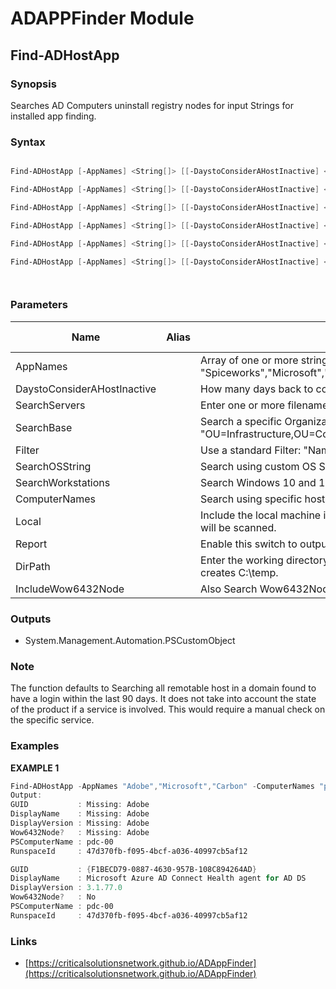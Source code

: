 # ADAPPFinder Module
## Find-ADHostApp
### Synopsis
Searches AD Computers uninstall registry nodes for input Strings for installed app finding.
### Syntax
```powershell

Find-ADHostApp [-AppNames] <String[]> [[-DaystoConsiderAHostInactive] <Int32>] [-SearchServers] [-Report] [-DirPath <String>] [-IncludeWow6432Node] [<CommonParameters>]

Find-ADHostApp [-AppNames] <String[]> [[-DaystoConsiderAHostInactive] <Int32>] [-SearchBase] <String> [-Filter] <String> [-Report] [-DirPath <String>] [-IncludeWow6432Node] [<CommonParameters>]

Find-ADHostApp [-AppNames] <String[]> [[-DaystoConsiderAHostInactive] <Int32>] [-SearchOSString] <String> [-Report] [-DirPath <String>] [-IncludeWow6432Node] [<CommonParameters>]

Find-ADHostApp [-AppNames] <String[]> [[-DaystoConsiderAHostInactive] <Int32>] [-SearchWorkstations] [-Report] [-DirPath <String>] [-IncludeWow6432Node] [<CommonParameters>]

Find-ADHostApp [-AppNames] <String[]> [[-DaystoConsiderAHostInactive] <Int32>] [-ComputerNames] <String[]> [-Report] [-DirPath <String>] [-IncludeWow6432Node] [<CommonParameters>]

Find-ADHostApp [-AppNames] <String[]> [[-DaystoConsiderAHostInactive] <Int32>] [-Local] [-Report] [-DirPath <String>] [-IncludeWow6432Node] [<CommonParameters>]




```
### Parameters
| Name  | Alias  | Description | Required? | Pipeline Input | Default Value |
| - | - | - | - | - | - |
| <nobr>AppNames</nobr> |  | Array of one or more strings to search for apps: "Spiceworks","Microsoft","Adobe". | true | false |  |
| <nobr>DaystoConsiderAHostInactive</nobr> |  | How many days back to consider an AD Computer last sign in as active. | false | false | 90 |
| <nobr>SearchServers</nobr> |  | Enter one or more filenames. | true | false | False |
| <nobr>SearchBase</nobr> |  | Search a specific Organizational Unit: "OU=Infrastructure,OU=CorpComputers,DC=ad,DC=fabuloso,DC=com". | true | false |  |
| <nobr>Filter</nobr> |  | Use a standard Filter: "Name -like "\\*PDC\\*"". Defaults to Wildcard. | true | false | \\* |
| <nobr>SearchOSString</nobr> |  | Search using custom OS Search String. | true | false |  |
| <nobr>SearchWorkstations</nobr> |  | Search Windows 10 and 11 workstations. | true | false | False |
| <nobr>ComputerNames</nobr> |  | Search using specific hosts assumed to be online. | true | false |  |
| <nobr>Local</nobr> |  | Include the local machine in the scan. If set, ONLY the local computer will be scanned. | true | false | False |
| <nobr>Report</nobr> |  | Enable this switch to output a CSV Report. | false | false | False |
| <nobr>DirPath</nobr> |  | Enter the working directory you wish the report to save to. Default creates C:\\temp. | false | false | C:\\Temp\\ |
| <nobr>IncludeWow6432Node</nobr> |  | Also Search Wow6432Node. | false | false | False |
### Outputs
 - System.Management.Automation.PSCustomObject

### Note
The function defaults to Searching all remotable host in a domain found to have a login within the last 90 days. It does not take into account the state of the product if a service is involved. This would require a manual check on the specific service.

### Examples
**EXAMPLE 1**
```powershell
Find-ADHostApp -AppNames "Adobe","Microsoft","Carbon" -ComputerNames "pdc-00","pdc-ha-00" -IncludeWow6432Node
Output:
GUID           : Missing: Adobe
DisplayName    : Missing: Adobe
DisplayVersion : Missing: Adobe
Wow6432Node?   : Missing: Adobe
PSComputerName : pdc-00
RunspaceId     : 47d370fb-f095-4bcf-a036-40997cb5af12

GUID           : {F1BECD79-0887-4630-957B-108C894264AD}  
DisplayName    : Microsoft Azure AD Connect Health agent for AD DS  
DisplayVersion : 3.1.77.0  
Wow6432Node?   : No  
PSComputerName : pdc-00  
RunspaceId     : 47d370fb-f095-4bcf-a036-40997cb5af12
```
### Links

 - [https://criticalsolutionsnetwork.github.io/ADAppFinder](https://criticalsolutionsnetwork.github.io/ADAppFinder)
